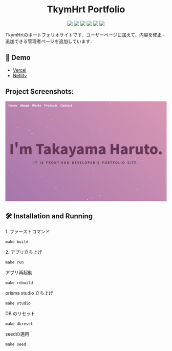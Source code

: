 <h1 align="center" id="title">TkymHrt Portfolio</h1>

<p align="center" style="align: center;">
  <img src="https://img.shields.io/badge/-Next.js-000000.svg?logo=next.js&style=popout">
  <img src="https://img.shields.io/badge/-React-000000.svg?logo=react&style=popout">
  <img src="https://img.shields.io/badge/-TypeScript-000000.svg?logo=typescript&style=popout">
  <img src="https://img.shields.io/badge/-Figma-000000.svg?logo=figma&style=popout">
  <img src="https://img.shields.io/badge/-Prisma-000000.svg?logo=prisma&style=popout">
  <img src="https://img.shields.io/badge/-Postgresql-000000.svg?logo=postgresql&style=popout">
</p>

<p id="description">TkymHrtのポートフォリオサイトです．ユーザーページに加えて，内容を修正・追加できる管理者ページを追加しています．</p>

<h2>🚀 Demo</h2>

- [Vercel](https://tkymhrt-portfolio.vercel.app/)
- [Netlify](https://tkymhrt-portfolio.netlify.app/)




<h2>Project Screenshots:</h2>

<img src="/public/Screenshot.png" alt="project-image">

<h2>🛠️ Installation and Running</h2>

<p>1. ファーストコマンド</p>

```
make build
```

<p>2. アプリ立ち上げ</p>

```
make run
```

<p>アプリ再起動</p>

```
make rebuild
```

<p>prisma studio 立ち上げ</p>

```
make studio
```

<p>DB のリセット</p>

```
make dbreset
```

<p>seedの適用</p>

```
make seed
```